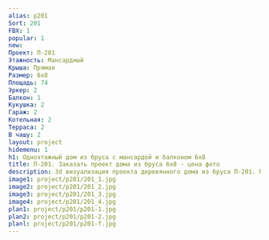 ```yaml
---
alias: p201
Sort: 201
FBX: 1
popular: 1
new: 
Проект: П-201
Этажность: Мансардный
Крыша: Прямая
Размер: 6х8
Площадь: 74
Эркер: 2
Балкон: 1
Кукушка: 2
Гараж: 2
Котельная: 2
Терраса: 2
В чашу: 2
layout: project
hidemenu: 1
h1: Одноэтажный дом из бруса с мансардой и балконом 6х8
title: П-201. Заказать проект дома из бруса 6х8 - цена фото
description: 3d визуализация проекта деревянного дома из бруса П-201. Площадь 74 м2, размер 6х8. Вы можете внести любые изменения в проект.
image1: project/p201/201_1.jpg
image2: project/p201/201_2.jpg
image3: project/p201/201_3.jpg
image4: project/p201/201_4.jpg
plan1: project/p201/p201-1.jpg
plan2: project/p201/p201-2.jpg
planl: project/p201/p201-f.jpg
---
```

